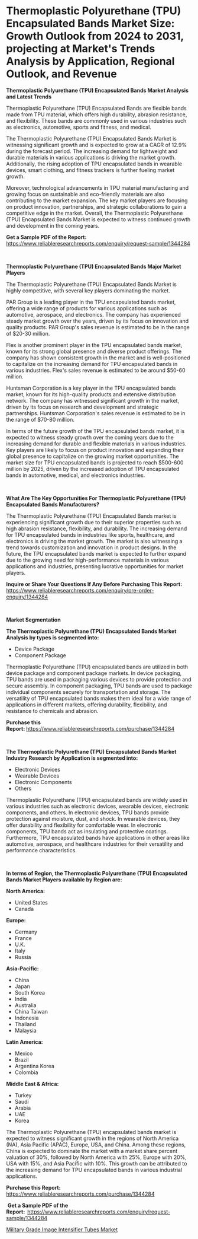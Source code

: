 <p><h1>Thermoplastic Polyurethane (TPU) Encapsulated Bands Market Size: Growth Outlook from 2024 to 2031, projecting at Market's Trends Analysis by Application, Regional Outlook, and Revenue</h1></p><p><strong>Thermoplastic Polyurethane (TPU) Encapsulated Bands Market Analysis and Latest Trends</strong></p>
<p><p>Thermoplastic Polyurethane (TPU) Encapsulated Bands are flexible bands made from TPU material, which offers high durability, abrasion resistance, and flexibility. These bands are commonly used in various industries such as electronics, automotive, sports and fitness, and medical.</p><p>The Thermoplastic Polyurethane (TPU) Encapsulated Bands Market is witnessing significant growth and is expected to grow at a CAGR of 12.9% during the forecast period. The increasing demand for lightweight and durable materials in various applications is driving the market growth. Additionally, the rising adoption of TPU encapsulated bands in wearable devices, smart clothing, and fitness trackers is further fueling market growth.</p><p>Moreover, technological advancements in TPU material manufacturing and growing focus on sustainable and eco-friendly materials are also contributing to the market expansion. The key market players are focusing on product innovation, partnerships, and strategic collaborations to gain a competitive edge in the market. Overall, the Thermoplastic Polyurethane (TPU) Encapsulated Bands Market is expected to witness continued growth and development in the coming years.</p></p>
<p><strong>Get a Sample PDF of the Report:&nbsp;</strong> <a href="https://www.reliableresearchreports.com/enquiry/request-sample/1344284">https://www.reliableresearchreports.com/enquiry/request-sample/1344284</a></p>
<p>&nbsp;</p>
<p><strong>Thermoplastic Polyurethane (TPU) Encapsulated Bands Major Market Players</strong></p>
<p><p>The Thermoplastic Polyurethane (TPU) Encapsulated Bands Market is highly competitive, with several key players dominating the market. </p><p>PAR Group is a leading player in the TPU encapsulated bands market, offering a wide range of products for various applications such as automotive, aerospace, and electronics. The company has experienced steady market growth over the years, driven by its focus on innovation and quality products. PAR Group's sales revenue is estimated to be in the range of $20-30 million.</p><p>Flex is another prominent player in the TPU encapsulated bands market, known for its strong global presence and diverse product offerings. The company has shown consistent growth in the market and is well-positioned to capitalize on the increasing demand for TPU encapsulated bands in various industries. Flex's sales revenue is estimated to be around $50-60 million.</p><p>Huntsman Corporation is a key player in the TPU encapsulated bands market, known for its high-quality products and extensive distribution network. The company has witnessed significant growth in the market, driven by its focus on research and development and strategic partnerships. Huntsman Corporation's sales revenue is estimated to be in the range of $70-80 million.</p><p>In terms of the future growth of the TPU encapsulated bands market, it is expected to witness steady growth over the coming years due to the increasing demand for durable and flexible materials in various industries. Key players are likely to focus on product innovation and expanding their global presence to capitalize on the growing market opportunities. The market size for TPU encapsulated bands is projected to reach $500-600 million by 2025, driven by the increased adoption of TPU encapsulated bands in automotive, medical, and electronics industries.</p></p>
<p>&nbsp;</p>
<p><strong>What Are The Key Opportunities For Thermoplastic Polyurethane (TPU) Encapsulated Bands Manufacturers?</strong></p>
<p><p>The Thermoplastic Polyurethane (TPU) Encapsulated Bands market is experiencing significant growth due to their superior properties such as high abrasion resistance, flexibility, and durability. The increasing demand for TPU encapsulated bands in industries like sports, healthcare, and electronics is driving the market growth. The market is also witnessing a trend towards customization and innovation in product designs. In the future, the TPU encapsulated bands market is expected to further expand due to the growing need for high-performance materials in various applications and industries, presenting lucrative opportunities for market players.</p></p>
<p><strong>Inquire or Share Your Questions If Any Before Purchasing This Report:</strong> <a href="https://www.reliableresearchreports.com/enquiry/pre-order-enquiry/1344284">https://www.reliableresearchreports.com/enquiry/pre-order-enquiry/1344284</a></p>
<p>&nbsp;</p>
<p><strong>Market Segmentation</strong></p>
<p><strong>The Thermoplastic Polyurethane (TPU) Encapsulated Bands Market Analysis by types is segmented into:</strong></p>
<p><ul><li>Device Package</li><li>Component Package</li></ul></p>
<p><p>Thermoplastic Polyurethane (TPU) encapsulated bands are utilized in both device package and component package markets. In device packaging, TPU bands are used in packaging various devices to provide protection and secure assembly. In component packaging, TPU bands are used to package individual components securely for transportation and storage. The versatility of TPU encapsulated bands makes them ideal for a wide range of applications in different markets, offering durability, flexibility, and resistance to chemicals and abrasion.</p></p>
<p><strong>Purchase this Report:&nbsp;</strong><a href="https://www.reliableresearchreports.com/purchase/1344284">https://www.reliableresearchreports.com/purchase/1344284</a></p>
<p>&nbsp;</p>
<p><strong>The Thermoplastic Polyurethane (TPU) Encapsulated Bands Market Industry Research by Application is segmented into:</strong></p>
<p><ul><li>Electronic Devices</li><li>Wearable Devices</li><li>Electronic Components</li><li>Others</li></ul></p>
<p><p>Thermoplastic Polyurethane (TPU) encapsulated bands are widely used in various industries such as electronic devices, wearable devices, electronic components, and others. In electronic devices, TPU bands provide protection against moisture, dust, and shock. In wearable devices, they offer durability and flexibility for comfortable wear. In electronic components, TPU bands act as insulating and protective coatings. Furthermore, TPU encapsulated bands have applications in other areas like automotive, aerospace, and healthcare industries for their versatility and performance characteristics.</p></p>
<p>&nbsp;</p>
<p><strong>In terms of Region, the Thermoplastic Polyurethane (TPU) Encapsulated Bands Market Players available by Region are:</strong></p>
<p>
    <p> <strong> North America: </strong>
        <ul>
            <li>United States</li>
            <li>Canada</li>
        </ul>
        </p> 
    <p> <strong> Europe: </strong>
        <ul>
            <li>Germany</li>
            <li>France</li>
            <li>U.K.</li>
            <li>Italy</li>
            <li>Russia</li>
        </ul>
        </p> 
    <p> <strong> Asia-Pacific: </strong>
        <ul>
            <li>China</li>
            <li>Japan</li>
            <li>South Korea</li>
            <li>India</li>
            <li>Australia</li>
            <li>China Taiwan</li>
            <li>Indonesia</li>
            <li>Thailand</li>
            <li>Malaysia</li>
        </ul>
        </p> 
    <p> <strong> Latin America: </strong>
        <ul>
            <li>Mexico</li>
            <li>Brazil</li>
            <li>Argentina Korea</li>
            <li>Colombia</li>
        </ul>
        </p> 
    <p> <strong> Middle East & Africa: </strong>
        <ul>
            <li>Turkey</li>
            <li>Saudi</li>
            <li>Arabia</li>
            <li>UAE</li>
            <li>Korea</li>
        </ul>
    </p>
    </p>
<p><p>The Thermoplastic Polyurethane (TPU) encapsulated bands market is expected to witness significant growth in the regions of North America (NA), Asia Pacific (APAC), Europe, USA, and China. Among these regions, China is expected to dominate the market with a market share percent valuation of 30%, followed by North America with 25%, Europe with 20%, USA with 15%, and Asia Pacific with 10%. This growth can be attributed to the increasing demand for TPU encapsulated bands in various industrial applications.</p></p>
<p><strong>Purchase this Report: </strong><a href="https://www.reliableresearchreports.com/purchase/1344284">https://www.reliableresearchreports.com/purchase/1344284</a></p>
<p>&nbsp;<strong>Get a Sample PDF of the Report:&nbsp;&nbsp;</strong><a href="https://www.reliableresearchreports.com/enquiry/request-sample/1344284">https://www.reliableresearchreports.com/enquiry/request-sample/1344284</a></p>
<p><strong></strong></p>
<p><p><a href="https://noble-drawer-34c.notion.site/Military-Grade-Image-Intensifier-Tubes-Market-A-Comprehensive-Report-of-its-Market-Share-Growth-T-578fbb285fe04c5382eadefc99f9cc47">Military Grade Image Intensifier Tubes Market</a></p></p>